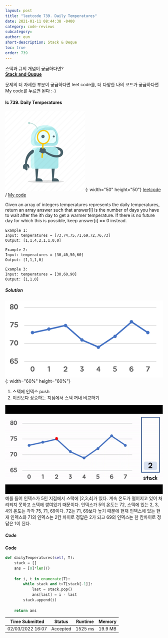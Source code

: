 ```yaml
---
layout: post
title: "leetcode 739. Daily Temperatures"
date: 2021-01-11 08:44:38 -0400
category: code-reviews
subcategory: 
author: eun
short-description: Stack & Deque
toc: true
order: 739
---
```


스택과 큐의 개념이 궁금하다면?      
<a href="{{ site.url }}{{ site.baseurl }}/data-structure/stack-deque/">**Stack and Quque**</a>

문제의 더 자세한 부분이 궁금하다면 leet code를, 더 다양한 나의 코드가 궁금하다면 My code를 누르면 된다 :-)


#### lc 739. Daily Temperatures
![Image Alt 텍스트](/assets/link.png){: width="50" height="50"} <a href="https://leetcode.com/problems/daily-temperatures/">leetcode</a>  /  <a href="https://github.com/JJungEEun/CodingTest/blob/main/interviews/chap9_%EC%8A%A4%ED%83%9D%2C%ED%81%90/chap09_22_%EC%9D%BC%EC%9D%BC%EC%98%A8%EB%8F%84.ipynb">  My code</a>

Given an array of integers temperatures represents the daily temperatures, return an array answer such that answer[i] is the number of days you have to wait after the ith day to get a warmer temperature. If there is no future day for which this is possible, keep answer[i] == 0 instead.

```
Example 1:
Input: temperatures = [73,74,75,71,69,72,76,73]
Output: [1,1,4,2,1,1,0,0]
```
```
Example 2:
Input: temperatures = [30,40,50,60]
Output: [1,1,1,0]
```
```
Example 3:
Input: temperatures = [30,60,90]
Output: [1,1,0]
```

##### Solution
![Image Alt 텍스트](/assets/images/cr03_01.png){: width="60%" height="60%"}     
1. 스택에 인덱스 push
2. 이전보다 상승하는 지점에서 스택 꺼내 비교하기

![Gif Alt 텍스트](/assets/images/cr03_02.gif)       
예를 들어 인덱스가 5인 지점에서 스택에 [2,3,4]가 있다. 계속 온도가 떨어지고 있어 처리되지 못하고 스택에 쌓여있기 때문이다.
인덱스가 5의 온도는 72, 스택에 있는 2, 3, 4의 온도는 각각 75, 71, 69이다.
72는 71, 69보다 높기 때문에 현재 인덱스에 있는 현재 인덱스와 71의 인덱스는 2칸 차이로 정답은 2가 되고
69의 인덱스는 한 칸차이로 정답은 1이 된다. 

##### Code
**Code**
```python
def dailyTemperatures(self, T):
    stack = []
    ans = [0]*len(T)
    
    for i, t in enumerate(T):
        while stack and t>T[stack[-1]]:
            last = stack.pop()
            ans[last] = i - last
        stack.append(i)
        
    return ans
```

Time Submitted | Status | Runtime | Memory
---|---|---|---|
02/03/2022 16:07|Accepted|1525 ms|19.9 MB